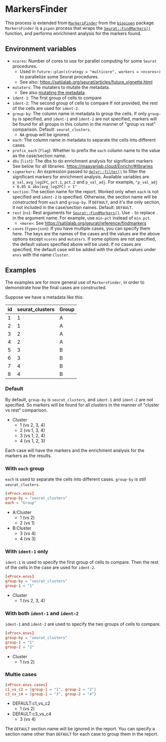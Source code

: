 # MarkersFinder

This process is extended from [`MarkersFinder`][1] from the [`biopipen`][2] package. `MarkersFinder` is a `pipen` process that wraps the [`Seurat::FindMarkers()`][3] function, and performs enrichment analysis for the markers found.

## Environment variables

- `ncores`: Number of cores to use for parallel computing for some `Seurat` procedures.
    - Used in `future::plan(strategy = "multicore", workers = <ncores>)` to parallelize some Seurat procedures.
    - See also: <https://satijalab.org/seurat/articles/future_vignette.html>
- `mutaters`: The mutaters to mutate the metadata.
    - See also [mutating the metadata](../configurations.md#mutating-the-metadata).
- `ident-1`: The first group of cells to compare
- `ident-2`: The second group of cells to compare
    If not provided, the rest of the cells are used for `ident-2`.
- `group-by`: The column name in metadata to group the cells. If only `group-by` is specified, and `ident-1` and `ident-2` are not specified, markers will be found for all groups in this column in the manner of "group vs rest" comparison. Default: `seurat_clusters`.
    - `NA` group will be ignored.
- `each`: The column name in metadata to separate the cells into different cases.
- `prefix_each` (`flag`): Whether to prefix the `each` column name to the value as the case/section name.
- `dbs` (`list`): The dbs to do enrichment analysis for significant
    markers See below for all libraries.
    <https://maayanlab.cloud/Enrichr/#libraries>
- `sigmarkers`: An expression passed to [`dplyr::filter()`][4] to filter the
    significant markers for enrichment analysis.
    Available variables are `p_val`, `avg_log2FC`, `pct.1`, `pct.2` and
    `p_val_adj`. For example, `"p_val_adj < 0.05 & abs(avg_log2FC) > 1"`
- `section`: The section name for the report.
    Worked only when `each` is not specified and `ident-2` is specified.
    Otherwise, the section name will be constructed from `each` and
    `group-by`.
    If `DEFAULT`, and it's the only section, it not included in the
    case/section names. Default: `DEFAULT`.
- `rest` (`ns`): Rest arguments for [`Seurat::FindMarkers()`][3]. Use `-` to replace `.` in the argument name. For example, use `min-pct` instead of `min.pct`.
    - `<more>`: See https://satijalab.org/seurat/reference/findmarkers
- `cases` (`type=json`): If you have multiple cases, you can specify them
    here. The keys are the names of the cases and the values are the
    above options except `ncores` and `mutaters`. If some options are
    not specified, the default values specified above will be used.
    If no cases are specified, the default case will be added with
    the default values under `envs` with the name `Cluster`.

## Examples

The examples are for more general use of `MarkersFinder`, in order to demonstrate how the final cases are constructed.

Suppose we have a metadata like this:

| id | seurat_clusters | Group |
|----|-----------------|-------|
| 1  | 1               | A     |
| 2  | 1               | A     |
| 3  | 2               | A     |
| 4  | 2               | A     |
| 5  | 3               | B     |
| 6  | 3               | B     |
| 7  | 4               | B     |
| 8  | 4               | B     |

### Default

By default, `group-by` is `seurat_clusters`, and `ident-1` and `ident-2` are not specified. So markers will be found for all clusters in the manner of "cluster vs rest" comparison.

- Cluster
    - 1 (vs 2, 3, 4)
    - 2 (vs 1, 3, 4)
    - 3 (vs 1, 2, 4)
    - 4 (vs 1, 2, 3)

Each case will have the markers and the enrichment analysis for the markers as the results.

### With `each` group

`each` is used to separate the cells into different cases. `group-by` is still `seurat_clusters`.

```toml
[<Proc>.envs]
group-by = "seurat_clusters"
each = "Group"
```

- A:Cluster
    - 1 (vs 2)
    - 2 (vs 1)
- B:Cluster
    - 3 (vs 4)
    - 4 (vs 3)

### With `ident-1` only

`ident-1` is used to specify the first group of cells to compare. Then the rest of the cells in the case are used for `ident-2`.

```toml
[<Proc>.envs]
group-by = "seurat_clusters"
group-1 = "1"
```

- Cluster
    - 1 (vs 2, 3, 4)

### With both `ident-1` and `ident-2`

`ident-1` and `ident-2` are used to specify the two groups of cells to compare.

```toml
[<Proc>.envs]
group-by = "seurat_clusters"
group-1 = "1"
group-2 = "2"
```

- Cluster
    - 1 (vs 2)

### Multie cases

```toml
[<Proc>.envs.cases]
c1_vs_c2 = {group-1 = "1", group-2 = "2"}
c3_vs_c4 = {group-1 = "3", group-2 = "4"}
```

- DEFAULT:c1_vs_c2
    - 1 (vs 2)
- DEFAULT:c3_vs_c4
    - 3 (vs 4)

The `DEFAULT` section name will be ignored in the report. You can specify a section name other than `DEFAULT` for each case to group them in the report.


[1]: https://pwwang.github.io/biopipen/api/biopipen.ns.scrna/#biopipen.ns.scrna.MarkersFinder
[2]: https://pwwang.github.io/biopipen
[3]: https://satijalab.org/seurat/reference/findmarkers
[4]: https://dplyr.tidyverse.org/reference/filter.html